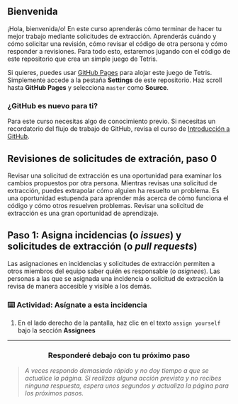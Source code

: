 ## Bienvenida

¡Hola, bienvenida/o! En este curso aprenderás cómo terminar de hacer tu mejor trabajo mediante solicitudes de extracción. Aprenderás cuándo y cómo solicitar una revisión, cómo revisar el código de otra persona y cómo responder a revisiones. Para todo esto, estaremos jugando con el código de este repositorio que crea un simple juego de Tetris.

Si quieres, puedes usar [GitHub Pages](https://pages.github.com/) para alojar este juego de Tetris. Simplemente accede a la pestaña **Settings** de este repositorio. Haz scroll hasta **GitHub Pages** y selecciona `master` como **Source**. 

### ¿GitHub es nuevo para ti?

Para este curso necesitas algo de conocimiento previo. Si necesitas un recordatorio del flujo de trabajo de GitHub, revisa el curso de [Introducción a GitHub](https://lab.github.com/DeustoPWEB/introduccion-a-github).

## Revisiones de solicitudes de extración, paso 0

Revisar una solicitud de extracción es una oportunidad para examinar los cambios propuestos por otra persona. Mientras revisas una solicitud de extracción, puedes extrapolar cómo alguien ha resuelto un problema. Es una oportunidad estupenda para aprender más acerca de cómo funciona el código y cómo otros resuelven problemas. Revisar una solicitud de extracción es una gran oportunidad de aprendizaje.

## Paso 1: Asigna incidencias (o _issues_) y solicitudes de extracción (o _pull requests_)

Las asignaciones en incidencias y solicitudes de extracción permiten a otros miembros del equipo saber quién es responsable (o _asignees_). Las personas a las que se asignada una incidencia o solicitud de extracción la revisa de manera accesible y visible a los demás.

### :keyboard: Actividad: Asígnate a esta incidencia

1. En el lado derecho de la pantalla, haz clic en el texto `assign yourself` bajo la sección **Assignees**

<hr>
<h3 align="center">Responderé debajo con tu próximo paso</h3>

> _A veces respondo demasiado rápido y no doy tiempo a que se actualice la página. Si realizas alguna acción prevista y no recibes ninguna respuesta, espera unos segundos y actualiza la página para los próximos pasos._
